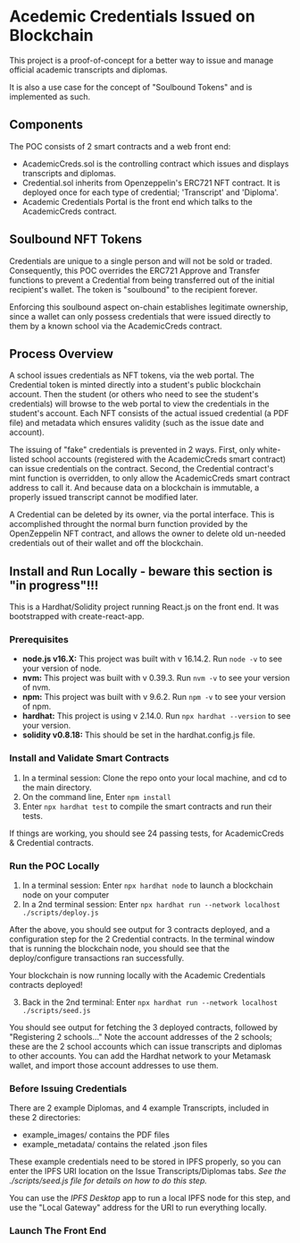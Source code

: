 # Acedemic Credentials Issued on Blockchain

This project is a proof-of-concept for a better way to issue and manage official academic transcripts and diplomas.

It is also a use case for the concept of "Soulbound Tokens" and is implemented as such.

## Components
The POC consists of 2 smart contracts and a web front end:
- AcademicCreds.sol is the controlling contract which issues and displays transcripts and diplomas.
- Credential.sol inherits from Openzeppelin's ERC721 NFT contract. It is deployed once for each type of credential; 'Transcript' and 'Diploma'.
- Academic Credentials Portal is the front end which talks to the AcademicCreds contract.

## Soulbound NFT Tokens

Credentials are unique to a single person and will not be sold or traded. Consequently, this POC overrides the ERC721 Approve and Transfer functions to prevent a Credential from being transferred out of the initial recipient's wallet. The token is "soulbound" to the recipient forever.

Enforcing this soulbound aspect on-chain establishes legitimate ownership, since a wallet can only possess credentials that were issued directly to them by a known school via the AcademicCreds contract.

## Process Overview
A school issues credentials as NFT tokens, via the web portal.  The Credential token is minted directly into a student's public blockchain account. Then the student (or others who need to see the student's credentials) will browse to the web portal to view the credentials in the student's account. Each NFT consists of the actual issued credential (a PDF file) and metadata which ensures validity (such as the issue date and account).

The issuing of "fake" credentials is prevented in 2 ways. First, only white-listed school accounts (registered with the AcademicCreds smart contract) can issue credentials on the contract. Second, the Credential contract's mint function is overridden, to only allow the AcademicCreds smart contract address to call it. And because data on a blockchain is immutable, a properly issued transcript cannot be modified later.

A Credential can be deleted by its owner, via the portal interface. This is accomplished throught the normal burn function provided by the OpenZeppelin NFT contract, and allows the owner to delete old un-needed credentials out of their wallet and off the blockchain.


## Install and Run Locally - beware this section is "in progress"!!!

This is a Hardhat/Solidity project running React.js on the front end. It was bootstrapped with create-react-app.

### Prerequisites
- **node.js v16.X:**  This project was built with v 16.14.2.  Run `node -v` to see your version of node.
- **nvm:**  This project was built with v 0.39.3.  Run `nvm -v` to see your version of nvm.
- **npm:**  This project was built with v 9.6.2.  Run `npm -v` to see your version of npm.
- **hardhat:**  This project is using v 2.14.0.  Run `npx hardhat --version` to see your version.
- **solidity v0.8.18:**  This should be set in the hardhat.config.js file.

### Install and Validate Smart Contracts
1. In a terminal session:  Clone the repo onto your local machine, and cd to the main directory.
2. On the command line, Enter `npm install`
3. Enter `npx hardhat test` to compile the smart contracts and run their tests.

If things are working, you should see 24 passing tests, for AcademicCreds & Credential contracts.

### Run the POC Locally
1. In a terminal session:  Enter `npx hardhat node` to launch a blockchain node on your computer
2. In a 2nd terminal session:  Enter `npx hardhat run --network localhost ./scripts/deploy.js`

After the above, you should see output for 3 contracts deployed, and a configuration step for the 2 Credential contracts.  In the terminal window that is running the blockchain node, you should see that the deploy/configure transactions ran successfully.

Your blockchain is now running locally with the Academic Credentials contracts deployed!

3. Back in the 2nd terminal:  Enter `npx hardhat run --network localhost ./scripts/seed.js`

You should see output for fetching the 3 deployed contracts, followed by "Registering 2 schools..."
Note the account addresses of the 2 schools; these are the 2 school accounts which can issue transcripts and diplomas to other accounts. You can add the Hardhat network to your Metamask wallet, and import those account addresses to use them.

### Before Issuing Credentials
There are 2 example Diplomas, and 4 example Transcripts, included in these 2 directories:
- example_images/  contains the PDF files
- example_metadata/ contains the related .json files

These example credentials need to be stored in IPFS properly, so you can enter the IPFS URI location on the Issue Transcripts/Diplomas tabs. *See the ./scripts/seed.js file for details on how to do this step.*

You can use the *IPFS Desktop* app to run a local IPFS node for this step, and use the "Local Gateway" address for the URI to run everything locally.

### Launch The Front End
